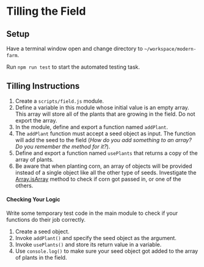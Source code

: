 # Tilling the Field

## Setup

Have a terminal window open and change directory to `~/workspace/modern-farm`.

Run `npm run test` to start the automated testing task.

## Tilling Instructions

1. Create a `scripts/field.js` module.
1. Define a variable in this module whose initial value is an empty array. This array will store all of the plants that are growing in the field. Do not export the array.
1. In the module, define and export a function named `addPlant`.
1. The `addPlant` function must accept a seed object as input. The function will add the seed to the field (_How do you add something to an array? Do you remember the method for it?_).
1. Define and export a function named `usePlants` that returns a copy of the array of plants.
1. Be aware that when planting corn, an array of objects will be provided instead of a single object like all the other type of seeds. Investigate the [Array.isArray](https://www.geeksforgeeks.org/javascript-array-isarray-function/) method to check if corn got passed in, or one of the others.

#### Checking Your Logic

Write some temporary test code in the main module to check if your functions do their job correctly.

1. Create a seed object.
1. Invoke `addPlant()` and specify the seed object as the argument.
1. Invoke `usePlants()` and store its return value in a variable.
1. Use `console.log()` to make sure your seed object got added to the array of plants in the field.
